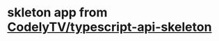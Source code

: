 # skleton app from [CodelyTV/typescript-api-skeleton](https://github.com/CodelyTV/typescript-api-skeleton)
